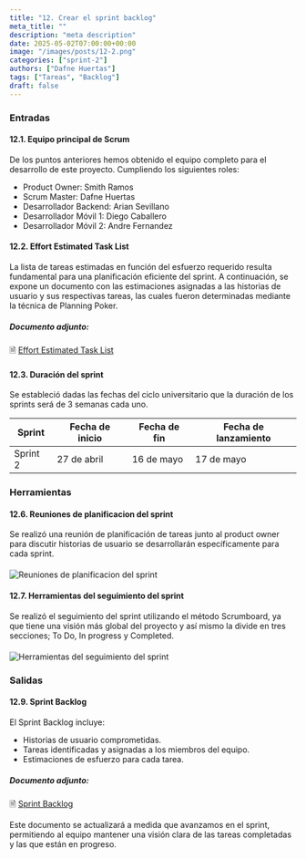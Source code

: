 ```yaml
---
title: "12. Crear el sprint backlog"
meta_title: ""
description: "meta description"
date: 2025-05-02T07:00:00+00:00
image: "/images/posts/12-2.png"
categories: ["sprint-2"]
authors: ["Dafne Huertas"]
tags: ["Tareas", "Backlog"]
draft: false
---
```

### Entradas

#### 12.1. Equipo principal de Scrum
De los puntos anteriores hemos obtenido el equipo completo para el desarrollo de este proyecto. Cumpliendo los siguientes roles:

- Product Owner: Smith Ramos
- Scrum Master: Dafne Huertas
- Desarrollador Backend: Arian Sevillano
- Desarrollador Móvil 1: Diego Caballero
- Desarrollador Móvil 2: Andre Fernandez

#### 12.2. Effort Estimated Task List
La lista de tareas estimadas en función del esfuerzo requerido resulta fundamental para una planificación eficiente del sprint. A continuación, se expone un documento con las estimaciones asignadas a las historias de usuario y sus respectivas tareas, las cuales fueron determinadas mediante la técnica de Planning Poker.

##### **Documento adjunto:**
 🗎 [Effort Estimated Task List](https://drive.google.com/file/d/1Qxb3_033ila0bnI6jPO1QrRUneqtbYMN/view?usp=sharing)

#### 12.3. Duración del sprint
Se estableció dadas las fechas del ciclo universitario que la duración de los sprints será de 3 semanas cada uno.

| Sprint     | Fecha de inicio | Fecha de fin | Fecha de lanzamiento |
|------------|------------------|---------------|------------------------|
| Sprint 2   | 27 de abril      | 16 de mayo   | 17 de mayo            |

### Herramientas

#### 12.6. Reuniones de planificacion del sprint
Se realizó una reunión de planificación de tareas junto al product owner para discutir historias de usuario se desarrollarán específicamente para cada sprint.

<img src="/images/sprint_2/reunion_scrum_team.png" 
     alt="Reuniones de planificacion del sprint" 
     style="display: block; margin: 20px auto; max-width: 100%;" />

#### 12.7. Herramientas del seguimiento del sprint
Se realizó el seguimiento del sprint utilizando el método Scrumboard, ya que tiene una visión más global del proyecto y así mismo la divide en tres secciones; To Do, In progress y Completed.

<img src="/images/sprint_2/scrumboard_sprint2.png" 
     alt="Herramientas del seguimiento del sprint" 
     style="display: block; margin: 20px auto; max-width: 100%;" />

### Salidas

#### 12.9. Sprint Backlog
El Sprint Backlog incluye:
- Historias de usuario comprometidas.
- Tareas identificadas y asignadas a los miembros del equipo.
- Estimaciones de esfuerzo para cada tarea.

##### **Documento adjunto:**
 🗎 [Sprint Backlog](https://docs.google.com/spreadsheets/d/1lQ18cQgmmZzbcETQbqpjNAAbMiPZrPR_/edit?usp=sharing&ouid=105357714069578698229&rtpof=true&sd=true)

Este documento se actualizará a medida que avanzamos en el sprint, permitiendo al equipo mantener una visión clara de las tareas completadas y las que están en progreso.
 

